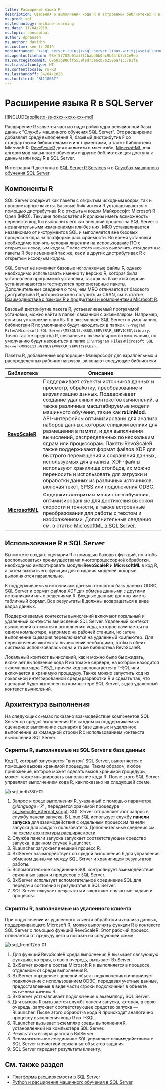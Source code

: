 ```yaml
---
title: Расширение языка R
description: Сведения о выполнении кода R и встроенных библиотеках R в SQL Server R Services и в службах машинного обучения SQL Server.
ms.prod: sql
ms.technology: machine-learning
ms.date: 11/04/2019
ms.topic: conceptual
author: dphansen
ms.author: davidph
ms.custom: seo-lt-2019
monikerRange: '>=sql-server-2016||>=sql-server-linux-ver15||=sqlallproducts-allversions'
ms.openlocfilehash: 98ef57702b01a3f32babd6b0ac9b64fb3c22e9ea
ms.sourcegitcommit: 68583d986ff5539fed73eacb7b2586a71c37b1fa
ms.translationtype: HT
ms.contentlocale: ru-RU
ms.lasthandoff: 04/04/2020
ms.locfileid: "81118667"
---
```

# <a name="r-language-extension-in-sql-server"></a>Расширение языка R в SQL Server
[!INCLUDE[appliesto-ss-xxxx-xxxx-xxx-md](../../includes/appliesto-ss-xxxx-xxxx-xxx-md.md)]

Расширение R является частью надстройки ядра реляционной базы данных "Службы машинного обучения SQL Server". Это расширение добавляет среду выполнения R, базовый дистрибутив R со стандартными библиотеками и инструментами, а также библиотеки Microsoft R: [RevoScaleR](../r/ref-r-revoscaler.md) для аналитики в масштабе, [MicrosoftML](../r/ref-r-microsoftml.md) для алгоритмов машинного обучения и другие библиотеки для доступа к данным или коду R в SQL Server.

Интеграция R доступна в [SQL Server R Services](../r/sql-server-r-services.md) и в [Службах машинного обучения SQL Server](../what-is-sql-server-machine-learning.md).

## <a name="r-components"></a>Компоненты R

SQL Server содержит как пакеты с открытым исходным кодом, так и проприетарные пакеты. Базовые библиотеки R устанавливаются с помощью дистрибутива R с открытым кодом Майкрософт: Microsoft R Open (MRO). Текущие пользователи R должны иметь возможность перенести код R и выполнить его как внешний процесс на SQL Server с незначительными изменениями или без них. MRO устанавливается независимо от инструментов SQL и выполняется вне базовых процессов ядра на платформе расширяемости. Во время установки необходимо принять условия лицензии на использование ПО с открытым исходным кодом. После этого можно выполнять стандартные пакеты R без изменений так же, как и в других дистрибутивах R с открытым исходным кодом. 

SQL Server не изменяет базовые исполняемые файлы R, однако необходимо использовать именно ту версию R, которая была установлена программой установки, так как на базе этой версии устанавливаются и тестируются проприетарные пакеты. Дополнительные сведения о том, чем MRO отличается от базового дистрибутива R, который можно получить из CRAN, см. в статье [Взаимодействие с языком R и продуктами и компонентами Microsoft R](https://docs.microsoft.com/r-server/what-is-r-server-interoperability).

Базовый дистрибутив пакета R, устанавливаемый программой установки, можно найти в папке, связанной с экземпляром. Например, если вы установили службы R в экземпляре SQL Server по умолчанию, библиотеки R по умолчанию будут находиться в папке `C:\Program Files\Microsoft SQL Server\MSSQL13.MSSQLSERVER\R_SERVICES\library`. Точно так же средства R, связанные с экземпляром по умолчанию, по умолчанию будут находиться в папке `C:\Program Files\Microsoft SQL Server\MSSQL13.MSSQLSERVER\R_SERVICES\bin`.

Пакеты R, добавленные корпорацией Майкрософт для параллельных и распределенных рабочих нагрузок, включают следующие библиотеки.

| Библиотека | Описание |
|---------|-------------|
| [**RevoScaleR**](https://docs.microsoft.com/machine-learning-server/r-reference/revoscaler/revoscaler) | Поддерживает объекты источников данных и просмотр, обработку, преобразование и визуализацию данных. Поддерживает создание удаленных контекстов вычислений, а также различные масштабируемые модели машинного обучения, такие как **rxLinMod**. API-интерфейсы оптимизированы для анализа наборов данных, которые слишком велики для размещения в памяти, и для выполнения вычислений, распределенных по нескольким ядрам или процессорам. Пакеты RevoScaleR также поддерживают формат файлов XDF для быстрого перемещения и сохранения данных, используемых для анализа. XDF-файлы используют хранилище столбцов, их можно переносить и использовать для загрузки и обработки данных из различных источников, включая текст, SPSS или подключения ODBC. |
| [**MicrosoftML**](https://docs.microsoft.com/r-server/r/concept-what-is-the-microsoftml-package) | Содержит алгоритмы машинного обучения, оптимизированные для достижения высокой скорости и точности, а также встроенные преобразования для работы с текстом и изображениями. Дополнительные сведения см. в статье [MicrosoftML в SQL Server](../r/ref-r-microsoftml.md). | 

## <a name="using-r-in-sql-server"></a>Использование R в SQL Server

Вы можете создать сценарии R с помощью базовых функций, но чтобы воспользоваться преимуществами многопроцессорной обработки, необходимо импортировать модули **RevoScaleR** и **MicrosoftML** в код R, а затем вызвать его функции для создания моделей, которые выполняются параллельно. 
 
К поддерживаемым источникам данных относятся базы данных ODBC, SQL Server и формат файлов XDF для обмена данными с другими источниками или с решениями R. Входные данные должны иметь табличный формат. Все результаты R должны возвращаться в виде кадра данных.

Поддерживаемые контексты вычислений включают локальный и удаленный контексты вычислений SQL Server. Удаленный контекст вычислений относится к выполнению кода, которое начинается на одном компьютере, например на рабочей станции, но затем выполнение сценария переключается на удаленный компьютер. Для переключения контекста вычислений необходимо, чтобы в обеих системах использовалась одна и та же библиотека RevoScaleR.

Локальный контекст вычислений, как и можно было бы ожидать, включает выполнение кода R на том же сервере, на котором находится экземпляр ядра СУБД, причем код располагается в T-SQL или включается в хранимую процедуру. Также можно запустить код из локальной интегрированной среды разработки R и сделать так, что сценарий будет выполнен на компьютере SQL Server, задав удаленный контекст вычислений.

## <a name="execution-architecture"></a>Архитектура выполнения

На следующих схемах показано взаимодействие компонентов SQL Server со средой выполнения R в каждом из поддерживаемых сценариев: выполнение сценария в базе данных и удаленное выполнение из командной строки R с использованием контекста вычислений SQL Server.

### <a name="r-scripts-executed-from-sql-server-in-database"></a>Скрипты R, выполняемые из SQL Server в базе данных

Код R, который запускается "внутри" SQL Server, выполняется с помощью вызова хранимой процедуры. Таким образом, любое приложение, которое может сделать вызов хранимой процедуры, может также инициировать выполнение кода R.  После этого SQL Server управляет выполнением кода R, как показано на следующей схеме.

![rsql_indb780-01](../r/media/script_in-db-r.png)

1. Запрос к среде выполнения R, указанный с помощью параметра _@language='R'_ , передается хранимой процедуре [sp_execute_external_script](../../relational-databases/system-stored-procedures/sp-execute-external-script-transact-sql.md). SQL Server отправляет этот запрос в службу панели запуска.
В Linux SQL использует службу **панели запуска** для взаимодействия с отдельным процессом панели запуска для каждого пользователя. Дополнительные сведения см. на [схеме архитектуры расширяемости](extensibility-framework.md#architecture-diagram).
2. Служба панели запуска запускает соответствующее средство запуска, в данном случае RLauncher.
3. RLauncher запускает внешний процесс R.
4. BxlServer взаимодействует со средой выполнения R для управления обменом данными между SQL Server и хранилищем результатов работы.
5. Вспомогательное соединение SQL контролирует взаимодействие связанных задач и процессов с SQL Server.
6. BxlServer использует вспомогательное соединение SQL для передачи состояния и результатов в SQL Server.
7. SQL Server получает результаты и закрывает связанные задачи и процессы.

### <a name="r-scripts-executed-from-a-remote-client"></a>Скрипты R, выполняемые из удаленного клиента

При подключении из удаленного клиента обработки и анализа данных, поддерживающего Microsoft R, можно выполнять функции R в контексте SQL Server с помощью функций RevoScaleR. Этот рабочий процесс отличается от предыдущего и показан на следующей схеме.

![rsql_fromR2db-01](../r/media/remote-sqlcc-from-r2.png)

1. Для функций RevoScaleR среда выполнения R вызывает связующую функцию, которая, в свою очередь, вызывает BxlServer.
2. BxlServer входит в состав Microsoft R и выполняется в процессе, отдельном от среды выполнения R.
3. BxlServer определяет целевой объект подключения и инициирует подключение с использованием ODBC, передавая учетные данные, предоставленные в виде части строки подключения в объекте источника данных R.
4. BxlServer устанавливает подключение к экземпляру SQL Server.
5. Для вызова R вызывается служба панели запуска, которая, в свою очередь, запускает соответствующее средство запуска — RLauncher. После этого обработка кода R происходит аналогично процессу выполнения кода R из T-SQL.
6. RLauncher вызывает экземпляр среды выполнения R, установленный на компьютере SQL Server.
7. Результаты возвращаются в BxlServer.
8. Вспомогательное соединение SQL управляет взаимодействием с SQL Server и очисткой связанных объектов задания.
9. SQL Server передает результаты клиенту.

## <a name="see-also"></a>См. также раздел

+ [Платформа расширяемости в SQL Server](extensibility-framework.md)
+ [Python и расширения машинного обучения в SQL Server](extension-python.md)